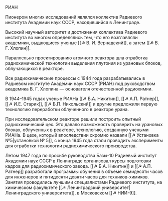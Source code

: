 РИАН

Пионером многих исследований являлся коллектив Радиевого института Академии наук СССР, находившийся в Ленинграде.

Высокий научный авторитет и достижения коллектива Радиевого института во многом определялись тем, что его возглавляли академики, выдающиеся ученые [[☭ В. И. Вернадский]], а затем [[☭ В. Г. Хлопин]].

Параллельно проектированию атомного реактора шла отработка радиохимической технологии выделения плутония из урановых блоков, облучающихся в реакторе.

Все радиохимические процессы с 1944 года разрабатывались в Радиевом институте Академии наук СССР (РИАН) под руководством академика В. Г. Хлопина — основателя отечественной радиохимии.

В 1944–1945 годах ученые РИАНа [[☭ Б.А. Никитин]], [[☭ А.П. Ратнер]], [[☭ И.Е. Старик]], [[☭ Б.П. Никольский]] и другие предложили первую технологию переработки облученного в реакторе урана. 

При исследовательском реакторе решили построить опытный радиохимический цех. Это давало возможность проверить на урановых блоках, облученных в реакторе, технологию, созданную учеными РИАНа. В цехе, который впоследствии скромно назвали [[☭ Установка №5|установкой № 5]], с конца 1945 года стали проводить эксперименты для отработки технологии радиохимического производства.


Летом 1947 года по просьбе руководства Базы-10 Радиевый институт Академии наук СССР в Ленинграде организовал курсы подготовки кадров для радиохимического завода. [[☭ Б.А. Никитин]] и [[☭ А.П. Ратнер]] разработали программы обучения в объеме семидесяти часов для инженеров и пятидесяти девяти часов для техников-химиков. Занятия проводились лучшими специалистами Радиевого института, на химическом факультете [[☭ Ленинградский университет|Ленинградского университета]], в Московском [[☭ НИИ-9]].